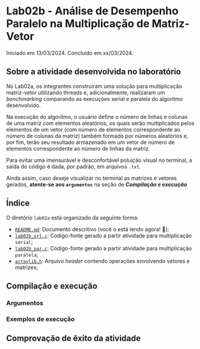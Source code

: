 <h1>Lab02b - Análise de Desempenho Paralelo na Multiplicação de Matriz-Vetor </h1>
<p>Iniciado em 13/03/2024. Concluído em xx/03/2024.</p>

<h2>Sobre a atividade desenvolvida no laboratório</h2>
<p>No Lab02a, os integrantes construíram uma solução para multiplicação matriz-vetor utilizando threads e, adicionalmente, realizaram um <i>benchmarking</i> comparando as execuções serial e paralela do algoritmo desenvolvido.</p>

<p>Na execução do algoritmo, o usuário define o número de linhas e colunas de uma matriz com elementos aleatórios, os quais serão multiplicados pelos elementos de um vetor (com número de elementos correspondente ao número de colunas da matriz) também formado por números aleatórios e, por fim, terão seu resultado armazenado em um vetor de número de elementos correspondente ao número de linhas da matriz.</p>
<p>Para evitar uma imensurável e desconfortável poluição visual no terminal, a saída do código é dada, por padrão, em arquivos <code>.txt</code>.</p>
<p>Ainda assim, caso deseje visualizar no terminal as matrizes e vetores gerados, <strong>atente-se aos <code>argumentos</code></strong> na seção de <strong><i>Compilação e execução</i></strong></p>

<h2>Índice</h2>
<p>O diretório <code>lab02a</code> está organizado da seguinte forma:</p>
<ul>
 <li><a href="https://github.com/lihviaa/parallel-comp/blob/main/lab02/lab02b/README.md"><code>README.md</code></a>: Documento descritivo (você o está lendo agora! 🙂);</li>
 <li><a href="https://github.com/lihviaa/parallel-comp/blob/main/lab02/lab02b/lab02b_srl.c"><code>lab02b_srl.c</code></a>: Código-fonte gerado a partir atividade para multiplicação <code>serial</code>;</li>
 <li><a href="https://github.com/lihviaa/parallel-comp/blob/main/lab02/lab02b/lab02b_par.c"><code>lab02b_par.c</code></a>: Código-fonte gerado a partir atividade para multiplicação <code>paralela</code>;</li>
 <li><a href="https://github.com/lihviaa/parallel-comp/blob/main/lab02/lab02a/arraylib.h"><code>arraylib.h</code></a>: Arquivo <i>header</i> contendo operações envolvendo vetores e matrizes;</li>
</ul>


<h2>Compilação e execução</h2>

<h3>Argumentos</h3>

<h3>Exemplos de execução</h3>

<h2>Comprovação de êxito da atividade</h2>
